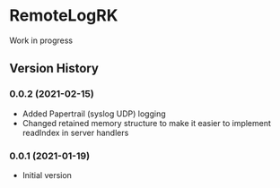 # RemoteLogRK

Work in progress


## Version History

### 0.0.2 (2021-02-15)

- Added Papertrail (syslog UDP) logging
- Changed retained memory structure to make it easier to implement readIndex in server handlers

### 0.0.1 (2021-01-19)

- Initial version


